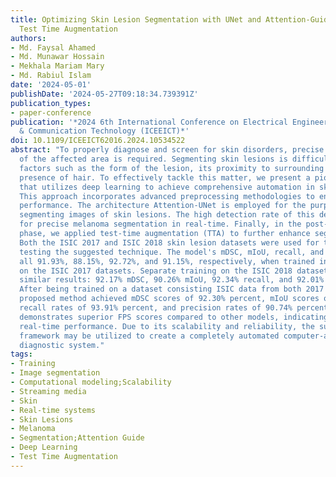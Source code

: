```yaml
---
title: Optimizing Skin Lesion Segmentation with UNet and Attention-Guidance Utilizing
  Test Time Augmentation
authors:
- Md. Faysal Ahamed
- Md. Munawar Hossain
- Mekhala Mariam Mary
- Md. Rabiul Islam
date: '2024-05-01'
publishDate: '2024-05-27T09:18:34.739391Z'
publication_types:
- paper-conference
publication: '*2024 6th International Conference on Electrical Engineering and Information
  & Communication Technology (ICEEICT)*'
doi: 10.1109/ICEEICT62016.2024.10534522
abstract: "To properly diagnose and screen for skin disorders, precise segmentation
  of the affected area is required. Segmenting skin lesions is difficult because of
  factors such as the form of the lesion, its proximity to surrounding skin, and the
  presence of hair. To effectively tackle this matter, we present a pioneering technique
  that utilizes deep learning to achieve comprehensive automation in skin lesion segmentation.
  This approach incorporates advanced preprocessing methodologies to enhance the overall
  performance. The architecture Attention-UNet is employed for the purpose of selectively
  segmenting images of skin lesions. The high detection rate of this design allows
  for precise melanoma segmentation in real-time. Finally, in the post-processing
  phase, we applied test-time augmentation (TTA) to further enhance segmentation precision.
  Both the ISIC 2017 and ISIC 2018 skin lesion datasets were used for training and
  testing the suggested technique. The model's mDSC, mIoU, recall, and precision were
  all 91.93%, 88.15%, 92.72%, and 91.15%, respectively, when trained independently
  on the ISIC 2017 datasets. Separate training on the ISIC 2018 datasets achieved
  similar results: 92.17% mDSC, 90.26% mIoU, 92.34% recall, and 92.01% precision.
  After being trained on a dataset consisting ISIC data from both 2017 and 2018, the
  proposed method achieved mDSC scores of 92.30% percent, mIoU scores of 90.06% percent,
  recall rates of 93.91% percent, and precision rates of 90.74% percent. Our model
  demonstrates superior FPS scores compared to other models, indicating effective
  real-time performance. Due to its scalability and reliability, the suggested methodological
  framework may be utilized to create a completely automated computer-aided skin lesion
  diagnostic system."
tags:
- Training
- Image segmentation
- Computational modeling;Scalability
- Streaming media
- Skin
- Real-time systems
- Skin Lesions
- Melanoma
- Segmentation;Attention Guide
- Deep Learning
- Test Time Augmentation
---
```

